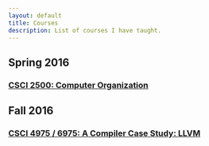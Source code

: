 ```yaml
---
layout: default
title: Courses
description: List of courses I have taught.
---
```


## Spring 2016
### [CSCI 2500: Computer Organization](rpi-csci-2500-2016-spring.html)
## Fall 2016
### [CSCI 4975 / 6975: A Compiler Case Study: LLVM](rpi-csci-4975-2016-fall.html)
